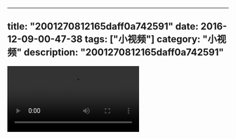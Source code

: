 
---
title: "2001270812165daff0a742591"
date: 2016-12-09-00-47-38
tags: ["小视频"]
category: "小视频"
description: "2001270812165daff0a742591"
---
<video src="http://ohtsqip0g.bkt.clouddn.com/2001270812165daff0a742591.mp4" controls="controls"></video>
